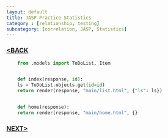 ```yaml
---
layout: default
title: JASP Practice Statistics
category : [relationship, testing]
subcategory: [correlation, JASP, Statistics]
---
```

### [<BACK](/index.md)


```Python
    from .models import ToDoList, Item


    def index(response, id):
    ls = ToDoList.objects.get(id=id)
    return render(response, "main/list.html", {"ls": ls})


    def home(response):
    return render(response, "main/home.html", {}
 ```

    
    





### [NEXT>](/_posts/2020-05-20-post1.md)

